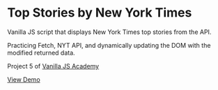 # Top Stories by New York Times

Vanilla JS script that displays New York Times top stories from the API.

Practicing Fetch, NYT API, and dynamically updating the DOM with the modified returned data.

Project 5 of [Vanilla JS Academy](https://vanillajsacademy.com/)

[View Demo](https://mashablair.github.io/nyt-top-stories/)
